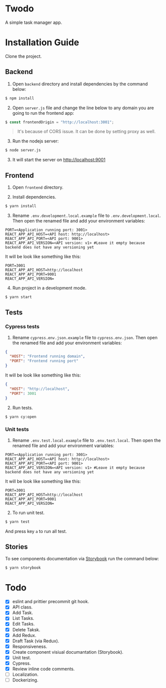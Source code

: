 # Twodo

A simple task manager app.

# Installation Guide

Clone the project.

## Backend

1. Open `backend` directory and install dependencies by the command below:
```sh
$ npm install
```

2. Open `server.js` file and change the line below to any domain you are going to run the frontend app:
```js
$ const frontendOrigin = "http://localhost:3001";
```
> It's because of CORS issue. It can be done by setting proxy as well.

3. Run the nodejs server: 
```sh
$ node server.js
```

3. It will start the server on [http://localhost:9001](http://localhost:9001)

## Frontend
1. Open `frontend` directory.

2. Install dependencies.
```sh
$ yarn install
```

3. Rename `.env.development.local.example` file to `.env.development.local`. Then open the renamed file and add your environment variables:

```env
PORT=<Application running port: 3001>
REACT_APP_API_HOST=<API host: http://localhost>
REACT_APP_API_PORT=<API port: 9001>
REACT_APP_API_VERSION=<API version: v1> #Leave it empty because backend does not have any versioning yet
```
It will be look like something like this:
```env
PORT=3001
REACT_APP_API_HOST=http://localhost
REACT_APP_API_PORT=9001
REACT_APP_API_VERSION=
```

4. Run project in a development mode.
```sh
$ yarn start
```

## Tests

### Cypress tests
1. Rename `cypress.env.json.example` file to `cypress.env.json`. Then open the renamed file and add your environment variables:

```json
{
  "HOST": "Frontend running domain",
  "PORT": "Frontend running port"
}
```
It will be look like something like this:
```json
{
  "HOST": "http://localhost",
  "PORT": 3001
}
```
2. Run tests.
```sh
$ yarn cy:open
```
### Unit tests

1. Rename `.env.test.local.example` file to `.env.test.local`. Then open the renamed file and add your environment variables:

```env
PORT=<Application running port: 3001>
REACT_APP_API_HOST=<API host: http://localhost>
REACT_APP_API_PORT=<API port: 9001>
REACT_APP_API_VERSION=<API version: v1> #Leave it empty because backend does not have any versioning yet
```
It will be look like something like this:
```env
PORT=3001
REACT_APP_API_HOST=http://localhost
REACT_APP_API_PORT=9001
REACT_APP_API_VERSION=
```
2. To run unit test.
```sh
$ yarn test
```
And press key `a` to run all test.

## Stories
To see components documentation via [Storybook](https://storybook.js.org/) run the command below:
```sh
$ yarn storybook
```

# Todo
- [X] eslint and prittier precommit git hook.
- [X] API class.
- [X] Add Task.
- [X] List Tasks.
- [X] Edit Tasks.
- [X] Delete Taksk.
- [X] Add Redux.
- [X] Draft Task (via Redux).
- [X] Responsiveness.
- [X] Create component visiual documantation (Storybook).
- [X] Unit test.
- [X] Cypress.
- [X] Review inline code comments.
- [ ] Localization.
- [ ] Dockerizing.